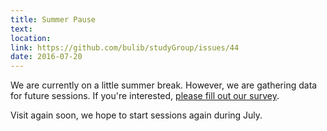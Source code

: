 ```yaml
---
title: Summer Pause 
text: 
location: 
link: https://github.com/bulib/studyGroup/issues/44
date: 2016-07-20
---
```


We are currently on a little summer break. However, we are gathering data for future sessions. If you're interested, [please fill out our survey](https://docs.google.com/forms/d/1tOs_IhRToRgKsD9LmraSSkhZ5kq1VfQ3jlC_xDKEBXg/viewform?c=0&w=1).  

Visit again soon, we hope to start sessions again during July. 
